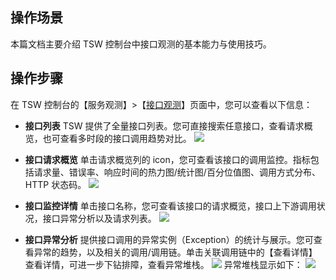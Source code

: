 ## 操作场景
本篇文档主要介绍 TSW 控制台中接口观测的基本能力与使用技巧。

## 操作步骤
在 TSW 控制台的【服务观测】>【[接口观测](https://console.cloud.tencent.com/tsw/api)】页面中，您可以查看以下信息：
- **接口列表**
TSW 提供了全量接口列表。您可直接搜索任意接口，查看请求概览，也可查看多时段的接口调用趋势对比。
![](https://main.qcloudimg.com/raw/365bc4296f14c019c76bff4dba64d486.png)

- **接口请求概览**
单击请求概览列的 icon，您可查看该接口的调用监控。指标包括请求量、错误率、响应时间的热力图/统计图/百分位值图、调用方式分布、HTTP 状态码。
![](https://main.qcloudimg.com/raw/16f11954b079a4cdd604203dfadfc03e.png)

- **接口监控详情**
单击接口名称，您可查看该接口的请求概览，接口上下游调用状况，接口异常分析以及请求列表。
![](https://main.qcloudimg.com/raw/90a7ac1352722cda635d3abc8317df09.png)

- **接口异常分析**
提供接口调用的异常实例（Exception）的统计与展示。您可查看异常的趋势，以及相关的调用/调用链。单击关联调用链中的【查看详情】查看详情，可进一步下钻排障，查看异常堆栈。
![](https://main.qcloudimg.com/raw/66c501ea8493920c79e46d8a52b4e233.png)
异常堆栈显示如下：
![](https://main.qcloudimg.com/raw/4d8118b504a56d69aad8639f0cc837bf.png)
